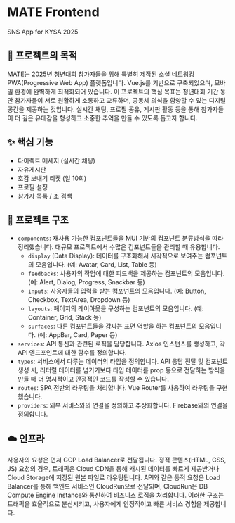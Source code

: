 # MATE Frontend

SNS App for KYSA 2025

## 📝 프로젝트의 목적

MATE는 2025년 청년대회 참가자들을 위해 특별히 제작된 소셜 네트워킹 PWA(Progressive Web App) 플랫폼입니다. Vue.js를 기반으로 구축되었으며, 모바일 환경에 완벽하게 최적화되어 있습니다.
이 프로젝트의 핵심 목표는 청년대회 기간 동안 참가자들이 서로 원활하게 소통하고 교류하며, 공동체 의식을 함양할 수 있는 디지털 공간을 제공하는 것입니다. 실시간 채팅, 프로필 공유, 게시판 활동 등을 통해
참가자들이 더 깊은 유대감을 형성하고 소중한 추억을 만들 수 있도록 돕고자 합니다.

## ✨ 핵심 기능

- 다이렉트 메세지 (실시간 채팅)
- 자유게시판
- 호감 보내기 티켓 (일 10회)
- 프로필 설정
- 참가자 목록 / 조 검색

## 📂 프로젝트 구조

- `components`: 재사용 가능한 컴포넌트들을 MUI 기반의 컴포넌트 분류방식을 따라 정리했습니다. 대규모 프로젝트에서 수많은 컴포넌트들을 관리할 때 유용합니다.
    - `display` (Data Display): 데이터를 구조화해서 시각적으로 보여주는 컴포넌트의 모음입니다. (예: Avatar, Card, List, Table 등)
    - `feedbacks`: 사용자의 작업에 대한 피드백을 제공하는 컴포넌트의 모음입니다. (예: Alert, Dialog, Progress, Snackbar 등)
    - `inputs`: 사용자들의 입력을 받는 컴포넌트의 모음입니다. (예: Button, Checkbox, TextArea, Dropdown 등)
    - `layouts`: 페이지의 레이아웃을 구성하는 컴포넌트의 모음입니다. (예: Container, Grid, Stack 등)
    - `surfaces`: 다른 컴포넌트들을 감싸는 표면 역할을 하는 컴포넌트의 모음입니다. (예: AppBar, Card, Paper 등)
- `services`: API 통신과 관련된 로직을 담당합니다. Axios 인스턴스를 생성하고, 각 API 엔드포인트에 대한 함수를 정의합니다.
- `types`: 서비스에서 다루는 데이터의 타입을 정의합니다. API 응답 전달 및 컴포넌트 생성 시, 리터럴 데이터를 넘기기보다 타입 데이터를 prop 등으로 전달하는 방식을 만들 때 더 명시적이고 안정적인
  코드를 작성할 수 있습니다.
- `routes`: SPA 전반의 라우팅을 처리합니다. Vue Router를 사용하여 라우팅을 구현했습니다.
- `providers`: 외부 서비스와의 연결을 정의하고 추상화합니다. Firebase와의 연결을 정의합니다.

## ☁️ 인프라

사용자의 요청은 먼저 GCP Load Balancer로 전달됩니다. 정적 콘텐츠(HTML, CSS, JS) 요청의 경우, 트래픽은 Cloud CDN을 통해 캐시된 데이터를 빠르게 제공받거나 Cloud Storage에
저장된 원본 파일로 라우팅됩니다. API와 같은 동적 요청은 Load Balancer를 통해 백엔드 서비스인 CloudRun으로 전달되며, CloudRun은 DB Compute Engine Instance와 통신하여
비즈니스 로직을 처리합니다. 이러한 구조는 트래픽을 효율적으로 분산시키고, 사용자에게 안정적이고 빠른 서비스 경험을 제공합니다.
